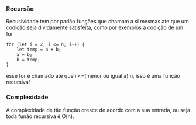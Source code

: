 ### Recursão
Recusividade tem por padão funções que chamam a si mesmas ate que um codição seja dividamente satisfeita, como por exemplos a codição de um for

    for (let i = 2; i <= n; i++) {
        let temp = a + b;
        a = b;
        b = temp;
    }

esse for é chamado ate que i <=(menor ou igual á) n, isso é uma função recursiva!

### Complexidade 

A complexidade de tão função cresce de acordo com a sua entrada, ou seja toda funão recursiva é O(n).
